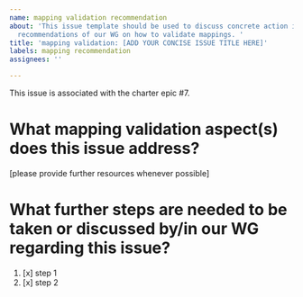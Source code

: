 ```yaml
---
name: mapping validation recommendation
about: 'This issue template should be used to discuss concrete action items regarding
  recommendations of our WG on how to validate mappings. '
title: 'mapping validation: [ADD YOUR CONCISE ISSUE TITLE HERE]'
labels: mapping recommendation
assignees: ''

---
```


This issue is associated with the charter epic #7.

# What mapping validation aspect(s) does this issue address?
[please provide further resources whenever possible]

# What further steps are needed to be taken or discussed by/in our WG regarding this issue?

1. [x] step 1
2. [x] step 2
